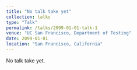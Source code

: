 ```yaml
---
title: "No talk take yet"
collection: talks
type: "Talk"
permalink: /talks/2099-01-01-talk-1
venue: "UC San Francisco, Department of Testing"
date: 2099-01-01
location: "San Francisco, California"
---
```


No talk take yet.
